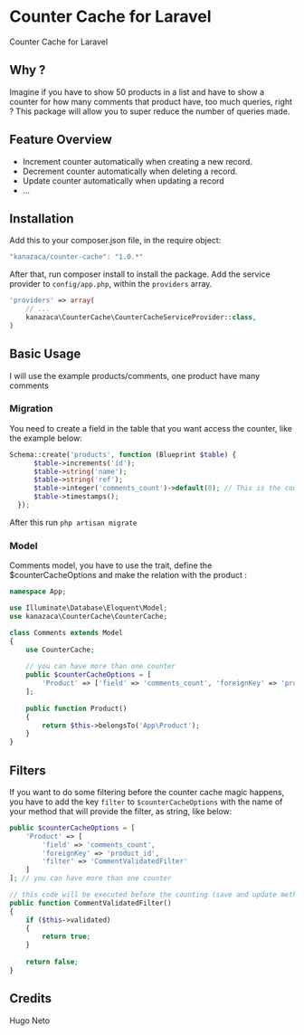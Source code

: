# Counter Cache for Laravel
Counter Cache for Laravel

## Why ?
Imagine if you have to show 50 products in a list and have to show a counter for how many comments that product have, too much queries, right ? This package will allow you to super reduce the number of queries made.

## Feature Overview
- Increment counter automatically when creating a new record.
- Decrement counter automatically when deleting a record.
- Update counter automatically when updating a record
- ...

## Installation
Add this to your composer.json file, in the require object:

```javascript
"kanazaca/counter-cache": "1.0.*"
```

After that, run composer install to install the package.
Add the service provider to `config/app.php`, within the `providers` array.

```php
'providers' => array(
	// ...
	kanazaca\CounterCache\CounterCacheServiceProvider::class,
)
```

## Basic Usage

I will use the example products/comments, one product have many comments

### Migration
You need to create a field in the table that you want access the counter, like the example below:
```php
Schema::create('products', function (Blueprint $table) {
      $table->increments('id');
      $table->string('name');
      $table->string('ref');
      $table->integer('comments_count')->default(0); // This is the counter that you have to add
      $table->timestamps();
  });
```
After this run `php artisan migrate`

### Model
Comments model, you have to use the trait, define the $counterCacheOptions and make the relation with the product : 
```php
namespace App;

use Illuminate\Database\Eloquent\Model;
use kanazaca\CounterCache\CounterCache;

class Comments extends Model
{
    use CounterCache;
    
    // you can have more than one counter 
    public $counterCacheOptions = [
        'Product' => ['field' => 'comments_count', 'foreignKey' => 'product_id']
    ];
    
    public function Product()
    {
        return $this->belongsTo('App\Product');
    }
}
```

## Filters

If you want to do some filtering before the counter cache magic happens, you have to add the key `filter` to `$counterCacheOptions` with the name of your method that will provide the filter, as string, like below:
```php
public $counterCacheOptions = [
    'Product' => [
        'field' => 'comments_count',
        'foreignKey' => 'product_id',
        'filter' => 'CommentValidatedFilter'
    ]
]; // you can have more than one counter 

// this code will be executed before the counting (save and update method)
public function CommentValidatedFilter() 
{
    if ($this->validated)
    {
        return true;
    }
    
    return false;
}
```

## Credits
Hugo Neto
